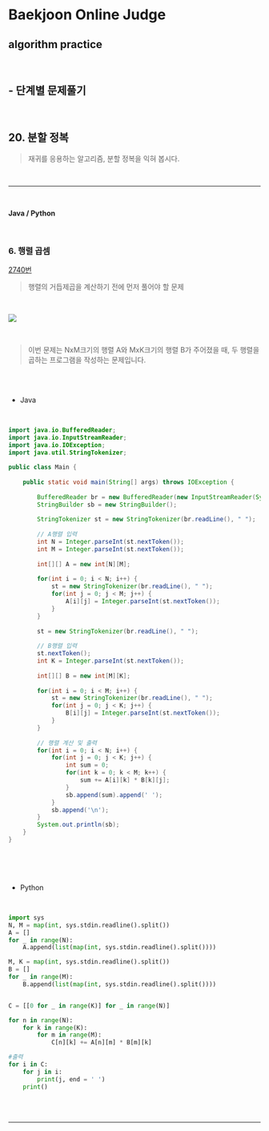 # Baekjoon Online Judge

## algorithm practice
<br>

## - 단계별 문제풀기
<br>

## 20. 분할 정복

> 재귀를 응용하는 알고리즘, 분할 정복을 익혀 봅시다.

<br>

---

<br>

**Java / Python**

<br>

### 6. 행렬 곱셈
[2740번](https://www.acmicpc.net/problem/2740) 
> 행렬의 거듭제곱을 계산하기 전에 먼저 풀어야 할 문제

<br>

![](https://images.velog.io/images/jini_eun/post/e71de106-4f6f-44b9-b05e-66489ff66f1a/image.png)

<br>

> 이번 문제는 NxM크기의 행렬 A와 MxK크기의 행렬 B가 주어졌을 때, 두 행렬을 곱하는 프로그램을 작성하는 문제입니다.

<br><br>

- Java

<br>

```java
import java.io.BufferedReader;
import java.io.InputStreamReader;
import java.io.IOException;
import java.util.StringTokenizer;
 
public class Main {
 
	public static void main(String[] args) throws IOException {
		
		BufferedReader br = new BufferedReader(new InputStreamReader(System.in));
		StringBuilder sb = new StringBuilder();
		
		StringTokenizer st = new StringTokenizer(br.readLine(), " ");
		
		// A행렬 입력
		int N = Integer.parseInt(st.nextToken());
		int M = Integer.parseInt(st.nextToken());
		
		int[][] A = new int[N][M];
		
		for(int i = 0; i < N; i++) {
			st = new StringTokenizer(br.readLine(), " ");
			for(int j = 0; j < M; j++) {
				A[i][j] = Integer.parseInt(st.nextToken());
			}
		}
				
		st = new StringTokenizer(br.readLine(), " ");
		
		// B행렬 입력 
		st.nextToken();	
		int K = Integer.parseInt(st.nextToken());
		
		int[][] B = new int[M][K];
		
		for(int i = 0; i < M; i++) {
			st = new StringTokenizer(br.readLine(), " ");
			for(int j = 0; j < K; j++) {
				B[i][j] = Integer.parseInt(st.nextToken());
			}
		}
				
		// 행렬 계산 및 출력
		for(int i = 0; i < N; i++) {
			for(int j = 0; j < K; j++) {
				int sum = 0;
				for(int k = 0; k < M; k++) {
					sum += A[i][k] * B[k][j];
				}
				sb.append(sum).append(' ');
			}
			sb.append('\n');
		}
		System.out.println(sb);
	}
}
```


<br><br><br>

- Python 

<br>

```python
import sys
N, M = map(int, sys.stdin.readline().split())
A = []
for _ in range(N):
    A.append(list(map(int, sys.stdin.readline().split())))

M, K = map(int, sys.stdin.readline().split())
B = []
for _ in range(M):
    B.append(list(map(int, sys.stdin.readline().split())))


C = [[0 for _ in range(K)] for _ in range(N)]

for n in range(N):
    for k in range(K):
        for m in range(M):
            C[n][k] += A[n][m] * B[m][k]

#출력
for i in C:
    for j in i:
        print(j, end = ' ')
    print()
```

<br><br>

---

<br>

